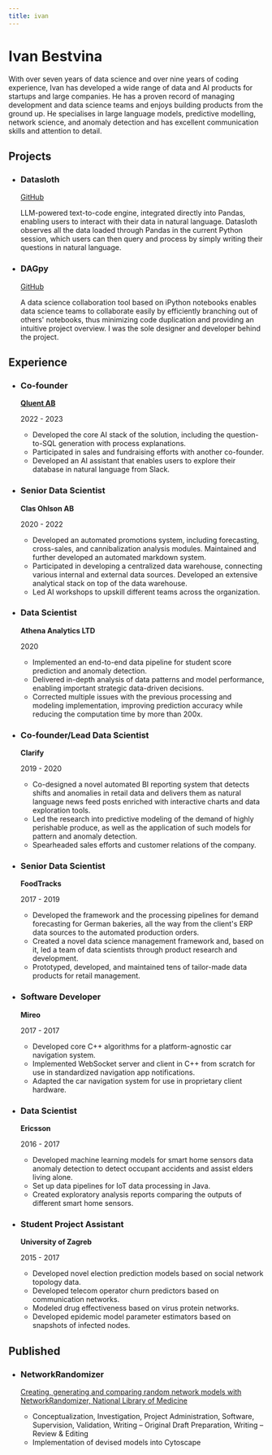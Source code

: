 ```yaml
---
title: ivan
---
```

# Ivan Bestvina

With over seven years of data science and over nine years of coding experience, Ivan has developed a wide range of data and AI products for startups and large companies. He has a proven record of managing development and data science teams and enjoys building products from the ground up. He specialises in large language models, predictive modelling, network science, and anomaly detection and has excellent communication skills and attention to detail.

## Projects

- ### Datasloth
    
    [GitHub](https://github.com/ibestvina/datasloth)
    
    LLM-powered text-to-code engine, integrated directly into Pandas, enabling users to interact with their data in natural language. Datasloth observes all the data loaded through Pandas in the current Python session, which users can then query and process by simply writing their questions in natural language.
    
- ### DAGpy
    
    [GitHub](https://pypi.org/project/dagpy/)
    
    A data science collaboration tool based on iPython notebooks enables data science teams to collaborate easily by efficiently branching out of others' notebooks, thus minimizing code duplication and providing an intuitive project overview. I was the sole designer and developer behind the project.

## Experience

- ### Co-founder
    
    **[Qluent AB](https://qluent.com)**
    
    2022 - 2023
    
    - Developed the core AI stack of the solution, including the question-to-SQL generation with process explanations.
    - Participated in sales and fundraising efforts with another co-founder.
    - Developed an AI assistant that enables users to explore their database in natural language from Slack.
    
    
- ### Senior Data Scientist
    
    **Clas Ohlson AB**
    
    2020 - 2022
    
    - Developed an automated promotions system, including forecasting, cross-sales, and cannibalization analysis modules. Maintained and further developed an automated markdown system.
    - Participated in developing a centralized data warehouse, connecting various internal and external data sources. Developed an extensive analytical stack on top of the data warehouse.
    - Led AI workshops to upskill different teams across the organization.
    
    
- ### Data Scientist
    
    **Athena Analytics LTD**
    
    2020
    
    - Implemented an end-to-end data pipeline for student score prediction and anomaly detection.
    - Delivered in-depth analysis of data patterns and model performance, enabling important strategic data-driven decisions.
    - Corrected multiple issues with the previous processing and modeling implementation, improving prediction accuracy while reducing the computation time by more than 200x.
    
    
- ### Co-founder/Lead Data Scientist
    
    **Clarify**
    
    2019 - 2020
    
    - Co-designed a novel automated BI reporting system that detects shifts and anomalies in retail data and delivers them as natural language news feed posts enriched with interactive charts and data exploration tools.
    - Led the research into predictive modeling of the demand of highly perishable produce, as well as the application of such models for pattern and anomaly detection.
    - Spearheaded sales efforts and customer relations of the company.
    
    
- ### Senior Data Scientist
    
    **FoodTracks**
    
    2017 - 2019
    
    - Developed the framework and the processing pipelines for demand forecasting for German bakeries, all the way from the client's ERP data sources to the automated production orders.
    - Created a novel data science management framework and, based on it, led a team of data scientists through product research and development.
    - Prototyped, developed, and maintained tens of tailor-made data products for retail management.
    
    
- ### Software Developer
    
    **Mireo**
    
    2017 - 2017
    
    - Developed core C++ algorithms for a platform-agnostic car navigation system.
    - Implemented WebSocket server and client in C++ from scratch for use in standardized navigation app notifications.
    - Adapted the car navigation system for use in proprietary client hardware.
    
    
- ### Data Scientist
    
    **Ericsson**
    
    2016 - 2017
    
    - Developed machine learning models for smart home sensors data anomaly detection to detect occupant accidents and assist elders living alone.
    - Set up data pipelines for IoT data processing in Java.
    - Created exploratory analysis reports comparing the outputs of different smart home sensors.
    
    
- ### Student Project Assistant
    
    **University of Zagreb**
    
    2015 - 2017
    
    - Developed novel election prediction models based on social network topology data.
    - Developed telecom operator churn predictors based on communication networks.
    - Modeled drug effectiveness based on virus protein networks.
    - Developed epidemic model parameter estimators based on snapshots of infected nodes.


## Published

- ### NetworkRandomizer
    
    [Creating, generating and comparing random network models with NetworkRandomizer, National Library of Medicine](https://www.ncbi.nlm.nih.gov/pmc/articles/PMC5686481/)
    
    - Conceptualization, Investigation, Project Administration, Software, Supervision, Validation, Writing – Original Draft Preparation, Writing – Review & Editing
    - Implementation of devised models into Cytoscape
    